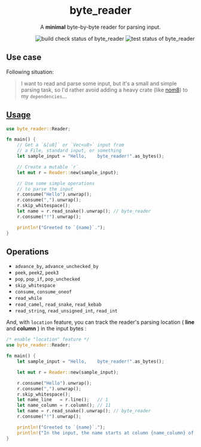 <h1 align="center">byte_reader</h1>
<p align="center">A <strong>minimal</strong> byte-by-byte reader for parsing input.</p>

<div align="right">
    <img alt="build check status of byte_reader" src="https://github.com/kana-rus/byte_reader/actions/workflows/check.yml/badge.svg"/>
    <img alt="test status of byte_reader" src="https://github.com/kana-rus/byte_reader/actions/workflows/test.yml/badge.svg"/>
</div>

## Use case
Following situation:

> I want to read and parse some input, but it's a small and simple parsing task, so I'd rather avoid adding a heavy crate (like [nom8](https://crates.io/crates/nom8)) to my `dependencies`...

<h2><a href="https://github.com/kana-rus/byte_reader/blob/main/examples/usage.rs">Usage</a></h2>

```rust
use byte_reader::Reader;

fn main() {
    // Get a `&[u8]` or `Vec<u8>` input from
    // a File, standard input, or something
    let sample_input = "Hello,    byte_reader!".as_bytes();

    // Create a mutable `r`
    let mut r = Reader::new(sample_input);

    // Use some simple operations
    // to parse the input
    r.consume("Hello").unwrap();
    r.consume(",").unwrap();
    r.skip_whitespace();
    let name = r.read_snake().unwrap(); // byte_reader
    r.consume("!").unwrap();

    println!("Greeted to `{name}`.");
}
```

## Operations
- `advance_by`, `advance_unchecked_by`
- `peek`, `peek2`, `peek3`
- `pop`, `pop_if`, `pop_unchecked`
- `skip_whitespace`
- `consume`, `consume_oneof`
- `read_while`
- `read_camel`, `read_snake`, `read_kebab`
- `read_string`, `read_unsigned_int`, `read_int`

And, with `location` feature, you can track the reader's parsing location ( **line** and **column** ) in the input bytes :

```rust
/* enable "location" feature */
use byte_reader::Reader;

fn main() {
    let sample_input = "Hello,    byte_reader!".as_bytes();

    let mut r = Reader::new(sample_input);

    r.consume("Hello").unwrap();
    r.consume(",").unwrap();
    r.skip_whitespace();
    let name_line   = r.line();   // 1
    let name_column = r.column(); // 11
    let name = r.read_snake().unwrap(); // byte_reader
    r.consume("!").unwrap();

    println!("Greeted to `{name}`.");
    println!("In the input, the name starts at column {name_column} of line {name_line}");
}
```
